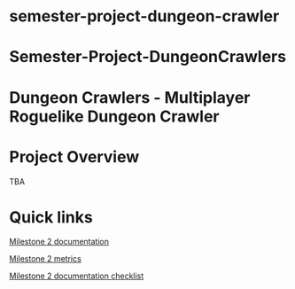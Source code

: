 # semester-project-dungeon-crawler
# Semester-Project-DungeonCrawlers

# Dungeon Crawlers - Multiplayer Roguelike Dungeon Crawler

# Project Overview
TBA
# Quick links

[Milestone 2 documentation](https://docs.google.com/document/d/1ghRimc2lF-SufKw-lfyR8B8XLFQ5q-D3bHkKpjE1UWY/edit?tab=t.0)

[Milestone 2 metrics](https://github.com/uprm-inso4115-2024-2025-s2/semester-project-DungeonCrawlers/blob/inso-metrics/metrics/Milestone2-Dungeon_Crawlers-uprm-inso4115-2024-2025-s2.md)

[Milestone 2 documentation checklist](https://github.com/uprm-inso4115-2024-2025-s2/semester-project-DungeonCrawlers/blob/main/m2checklist.md)
